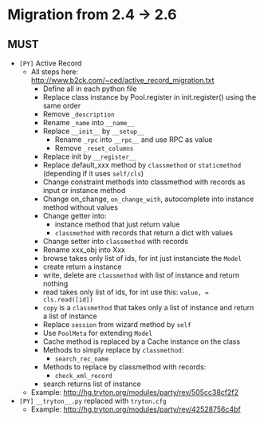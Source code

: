 # Migration from 2.4 -> 2.6 #

## MUST ##

  * `[PY]` Active Record
    * All steps here: http://www.b2ck.com/~ced/active_record_migration.txt
      * Define all in each python file
      * Replace class instance by Pool.register in init.register() using the same order
      * Remove `_description`
      * Rename `_name` into `__name__`
      * Replace `__init__` by `__setup__`
        * Rename `_rpc` into `__rpc__` and use RPC as value
        * Remove `_reset_columns`
      * Replace init by `__register__`
      * Replace default\_xxx method by `classmethod` or `staticmethod` (depending if it uses `self/cls`)
      * Change constraint methods into classmethod with records as input or instance method
      * Change on\_change, `on_change_with`, autocomplete into instance method without values
      * Change getter into:
        * instance method that just return value
        * `classmethod` with records that return a dict with values
      * Change setter into `classmethod` with records
      * Rename xxx\_obj into Xxx
      * browse takes only list of ids, for int just instanciate the `Model`
      * create return a instance
      * write, delete are `classmethod` with list of instance and return nothing
      * read takes only list of ids, for int use this: `value, = cls.read([id])`
      * `copy` is a `classmethod` that takes only a list of instance and return a list of instance
      * Replace `session` from wizard method by `self`
      * Use `PoolMeta` for extending `Model`
      * Cache method is replaced by a Cache instance on the class
      * Methods to simply replace by `classmethod`:
        * `search_rec_name`
      * Methods to replace by classmethod with records:
        * `check_xml_record`
      * search returns list of instance
    * Example: http://hg.tryton.org/modules/party/rev/505cc38cf2f2
  * `[PY]` `__tryton__.py` replaced with `tryton.cfg`
    * Example: http://hg.tryton.org/modules/party/rev/42528756c4bf